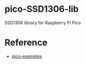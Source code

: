 # pico-SSD1306-lib

SSD1306 library for Raspberry Pi Pico

# Reference
* [pico-examples](https://github.com/raspberrypi/pico-examples/tree/master/i2c/ssd1306_i2c)
